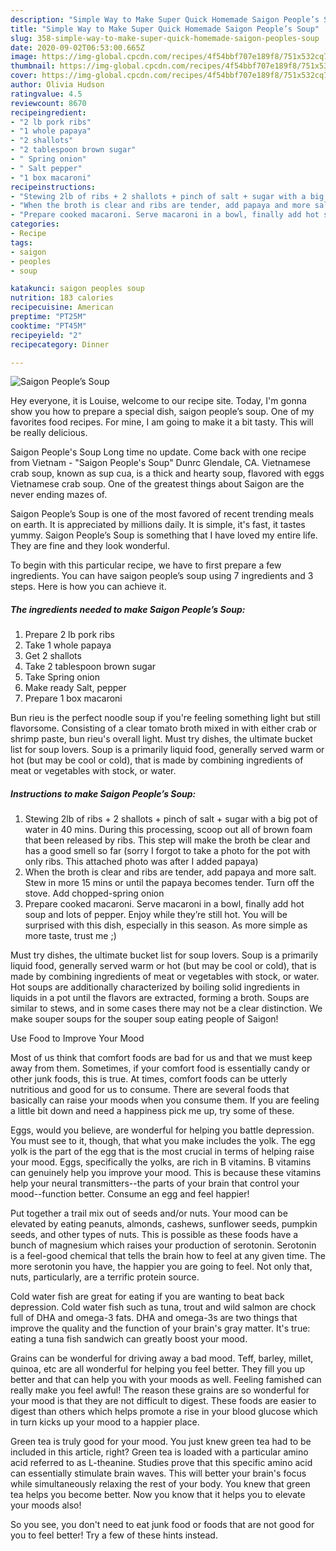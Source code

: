 ```yaml
---
description: "Simple Way to Make Super Quick Homemade Saigon People’s Soup"
title: "Simple Way to Make Super Quick Homemade Saigon People’s Soup"
slug: 358-simple-way-to-make-super-quick-homemade-saigon-peoples-soup
date: 2020-09-02T06:53:00.665Z
image: https://img-global.cpcdn.com/recipes/4f54bbf707e189f8/751x532cq70/saigon-peoples-soup-recipe-main-photo.jpg
thumbnail: https://img-global.cpcdn.com/recipes/4f54bbf707e189f8/751x532cq70/saigon-peoples-soup-recipe-main-photo.jpg
cover: https://img-global.cpcdn.com/recipes/4f54bbf707e189f8/751x532cq70/saigon-peoples-soup-recipe-main-photo.jpg
author: Olivia Hudson
ratingvalue: 4.5
reviewcount: 8670
recipeingredient:
- "2 lb pork ribs"
- "1 whole papaya"
- "2 shallots"
- "2 tablespoon brown sugar"
- " Spring onion"
- " Salt pepper"
- "1 box macaroni"
recipeinstructions:
- "Stewing 2lb of ribs + 2 shallots + pinch of salt + sugar with a big pot of water in 40 mins. During this processing, scoop out all of brown foam that been released by ribs. This step will make the broth be clear and has a good smell so far (sorry I forgot to take a photo for the pot with only ribs. This attached photo was after I added papaya)"
- "When the broth is clear and ribs are tender, add papaya and more salt. Stew in more 15 mins or until the papaya becomes tender. Turn off the stove. Add chopped-spring onion"
- "Prepare cooked macaroni. Serve macaroni in a bowl, finally add hot soup and lots of pepper. Enjoy while they’re still hot. You will be surprised with this dish, especially in this season. As more simple as more taste, trust me ;)"
categories:
- Recipe
tags:
- saigon
- peoples
- soup

katakunci: saigon peoples soup 
nutrition: 183 calories
recipecuisine: American
preptime: "PT25M"
cooktime: "PT45M"
recipeyield: "2"
recipecategory: Dinner

---
```



![Saigon People’s Soup](https://img-global.cpcdn.com/recipes/4f54bbf707e189f8/751x532cq70/saigon-peoples-soup-recipe-main-photo.jpg)

Hey everyone, it is Louise, welcome to our recipe site. Today, I'm gonna show you how to prepare a special dish, saigon people’s soup. One of my favorites food recipes. For mine, I am going to make it a bit tasty. This will be really delicious.

Saigon People&#39;s Soup Long time no update. Come back with one recipe from Vietnam - &#34;Saigon People&#39;s Soup&#34; Dunrc Glendale, CA. Vietnamese crab soup, known as sup cua, is a thick and hearty soup, flavored with eggs Vietnamese crab soup. One of the greatest things about Saigon are the never ending mazes of.

Saigon People’s Soup is one of the most favored of recent trending meals on earth. It is appreciated by millions daily. It is simple, it's fast, it tastes yummy. Saigon People’s Soup is something that I have loved my entire life. They are fine and they look wonderful.


To begin with this particular recipe, we have to first prepare a few ingredients. You can have saigon people’s soup using 7 ingredients and 3 steps. Here is how you can achieve it.

<!--inarticleads1-->

##### The ingredients needed to make Saigon People’s Soup:

1. Prepare 2 lb pork ribs
1. Take 1 whole papaya
1. Get 2 shallots
1. Take 2 tablespoon brown sugar
1. Take  Spring onion
1. Make ready  Salt, pepper
1. Prepare 1 box macaroni


Bun rieu is the perfect noodle soup if you&#39;re feeling something light but still flavorsome. Consisting of a clear tomato broth mixed in with either crab or shrimp paste, bun rieu&#39;s overall light. Must try dishes, the ultimate bucket list for soup lovers. Soup is a primarily liquid food, generally served warm or hot (but may be cool or cold), that is made by combining ingredients of meat or vegetables with stock, or water. 

<!--inarticleads2-->

##### Instructions to make Saigon People’s Soup:

1. Stewing 2lb of ribs + 2 shallots + pinch of salt + sugar with a big pot of water in 40 mins. During this processing, scoop out all of brown foam that been released by ribs. This step will make the broth be clear and has a good smell so far (sorry I forgot to take a photo for the pot with only ribs. This attached photo was after I added papaya)
1. When the broth is clear and ribs are tender, add papaya and more salt. Stew in more 15 mins or until the papaya becomes tender. Turn off the stove. Add chopped-spring onion
1. Prepare cooked macaroni. Serve macaroni in a bowl, finally add hot soup and lots of pepper. Enjoy while they’re still hot. You will be surprised with this dish, especially in this season. As more simple as more taste, trust me ;)


Must try dishes, the ultimate bucket list for soup lovers. Soup is a primarily liquid food, generally served warm or hot (but may be cool or cold), that is made by combining ingredients of meat or vegetables with stock, or water. Hot soups are additionally characterized by boiling solid ingredients in liquids in a pot until the flavors are extracted, forming a broth. Soups are similar to stews, and in some cases there may not be a clear distinction. We make souper soups for the souper soup eating people of Saigon! 

Use Food to Improve Your Mood


Most of us think that comfort foods are bad for us and that we must keep away from them. Sometimes, if your comfort food is essentially candy or other junk foods, this is true. At times, comfort foods can be utterly nutritious and good for us to consume. There are several foods that basically can raise your moods when you consume them. If you are feeling a little bit down and need a happiness pick me up, try some of these.

Eggs, would you believe, are wonderful for helping you battle depression. You must see to it, though, that what you make includes the yolk. The egg yolk is the part of the egg that is the most crucial in terms of helping raise your mood. Eggs, specifically the yolks, are rich in B vitamins. B vitamins can genuinely help you improve your mood. This is because these vitamins help your neural transmitters--the parts of your brain that control your mood--function better. Consume an egg and feel happier!

Put together a trail mix out of seeds and/or nuts. Your mood can be elevated by eating peanuts, almonds, cashews, sunflower seeds, pumpkin seeds, and other types of nuts. This is possible as these foods have a bunch of magnesium which raises your production of serotonin. Serotonin is a feel-good chemical that tells the brain how to feel at any given time. The more serotonin you have, the happier you are going to feel. Not only that, nuts, particularly, are a terrific protein source.

Cold water fish are great for eating if you are wanting to beat back depression. Cold water fish such as tuna, trout and wild salmon are chock full of DHA and omega-3 fats. DHA and omega-3s are two things that improve the quality and the function of your brain's gray matter. It's true: eating a tuna fish sandwich can greatly boost your mood. 

Grains can be wonderful for driving away a bad mood. Teff, barley, millet, quinoa, etc are all wonderful for helping you feel better. They fill you up better and that can help you with your moods as well. Feeling famished can really make you feel awful! The reason these grains are so wonderful for your mood is that they are not difficult to digest. These foods are easier to digest than others which helps promote a rise in your blood glucose which in turn kicks up your mood to a happier place.

Green tea is truly good for your mood. You just knew green tea had to be included in this article, right? Green tea is loaded with a particular amino acid referred to as L-theanine. Studies prove that this specific amino acid can essentially stimulate brain waves. This will better your brain's focus while simultaneously relaxing the rest of your body. You knew that green tea helps you become better. Now you know that it helps you to elevate your moods also!

So you see, you don't need to eat junk food or foods that are not good for you to feel better! Try  a few  of  these  hints  instead.

